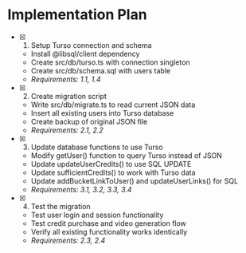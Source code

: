 # Implementation Plan

- [x] 1. Setup Turso connection and schema
  - Install @libsql/client dependency
  - Create src/db/turso.ts with connection singleton
  - Create src/db/schema.sql with users table
  - _Requirements: 1.1, 1.4_

- [x] 2. Create migration script
  - Write src/db/migrate.ts to read current JSON data
  - Insert all existing users into Turso database
  - Create backup of original JSON file
  - _Requirements: 2.1, 2.2_

- [x] 3. Update database functions to use Turso
  - Modify getUser() function to query Turso instead of JSON
  - Update updateUserCredits() to use SQL UPDATE
  - Update sufficientCredits() to work with Turso data
  - Update addBucketLinkToUser() and updateUserLinks() for SQL
  - _Requirements: 3.1, 3.2, 3.3, 3.4_

- [x] 4. Test the migration
  - Test user login and session functionality
  - Test credit purchase and video generation flow
  - Verify all existing functionality works identically
  - _Requirements: 2.3, 2.4_
